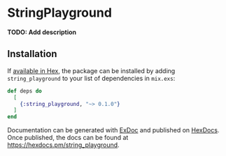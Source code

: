# StringPlayground

**TODO: Add description**

## Installation

If [available in Hex](https://hex.pm/docs/publish), the package can be installed
by adding `string_playground` to your list of dependencies in `mix.exs`:

```elixir
def deps do
  [
    {:string_playground, "~> 0.1.0"}
  ]
end
```

Documentation can be generated with [ExDoc](https://github.com/elixir-lang/ex_doc)
and published on [HexDocs](https://hexdocs.pm). Once published, the docs can
be found at <https://hexdocs.pm/string_playground>.

